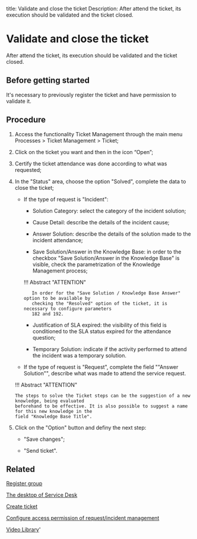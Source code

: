 title: Validate and close the ticket
Description: After attend the ticket, its execution should be validated and the ticket closed.

# Validate and close the ticket
After attend the ticket, its execution should be validated and the ticket closed.

Before getting started
--------------------------

It's necessary to previously register the ticket and have permission to validate
it.

Procedure
-------------

1.  Access the functionality Ticket Management through the main menu Processes
    \> Ticket Management \> Ticket;

2.  Click on the ticket you want and then in the icon “Open”;

3.  Certify the ticket attendance was done according to what was requested;

4.  In the "Status" area, choose the option "Solved", complete the data to close
    the ticket;

    - If the type of request is "Incident":
    
         * Solution Category: select the category of the incident solution;
         
         * Cause Detail: describe the details of the incident cause;
         
         * Answer Solution: describe the details of the solution made to the 
           incident attendance;
         
         * Save Solution/Answer in the Knowledge Base: in order to the checkbox "Save Solution/Answer 
           in the Knowledge Base" is visible, check the parametrization of the Knowledge Management process;
           
         
        !!! Abstract "ATTENTION"
           
             In order for the "Save Solution / Knowledge Base Answer" option to be available by 
             checking the "Resolved" option of the ticket, it is necessary to configure parameters 
             182 and 192.
             
           
         * Justification of SLA expired: the visibility of this field is conditioned to the SLA 
           status expired for the attendance question;
           
         * Temporary Solution: indicate if the activity performed to attend the incident was a temporary solution.
         
    - If the type of request is "Request", complete the field ""Answer Solution"", describe what 
      was made to attend the service request. 
      
    !!! Abstract "ATTENTION"
    
        The steps to solve the Ticket steps can be the suggestion of a new knowledge, being evaluated 
        beforehand to be effective. It is also possible to suggest a name for this new knowledge in the 
        field "Knowledge Base Title".

5.  Click on the "Option" button and definy the next step:

    -  "Save changes";
    
    -  "Send ticket".

Related
-----------

[Register group](/en-us/citsmart-platform-9/initial-settings/access-settings/user/register-groups.html)

[The desktop of Service Desk](/en-us/citsmart-platform-9/processes/tickets/use/desktop-of-service-desk.html)

[Create ticket](/en-us/citsmart-platform-9/processes/tickets/use/create-ticket.html)

[Configure access permission of request/incident management](/en-us/citsmart-platform-9/processes/tickets/configuration/access-ticket-management.html)

<i class='fa fa-youtube-play  fa-2x' style='color:#97ce17;vertical-align: middle;'> </i> [Video Library](https://www.youtube.com/playlist?list=PLB5qK2uzf2RNrJnhiXj3dbmgsm9-quhfz)'

<!-- !!! tip "About"

    <b>Product/Version:</b> CITSmart | 9.00 &nbsp;&nbsp;
    <b>Updated:</b>01/08/2021 – Larissa Lourenço
